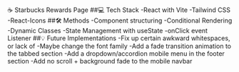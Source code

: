 ☕ Starbucks Rewards Page
##💻 Tech Stack
-React with Vite
-Tailwind CSS
-React-Icons
##🛠 Methods
-Component structuring
-Conditional Rendering
-Dynamic Classes
-State Management with useState
-onClick event Listener
##💡 Future Implementations
-Fix up certain awkward whitespaces, or lack of
-Maybe change the font family
-Add a fade transition animation to the tabbed section
-Add a dropdown/accordion mobile menu in the footer section
-Add no scroll + background fade to the mobile navbar
